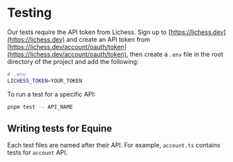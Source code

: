 # Testing

Our tests require the API token from Lichess. Sign up to [https://lichess.dev](https://lichess.dev) and create an API token from [https://lichess.dev/account/oauth/token](https://lichess.dev/account/oauth/token), then create a `.env` file in the root directory of the project and add the following:

```sh
# .env
LICHESS_TOKEN=YOUR_TOKEN
```

To run a test for a specific API:

```sh
pnpm test -- API_NAME
```

## Writing tests for Equine

Each test files are named after their API. For example, `account.ts` contains tests for `account` API.
